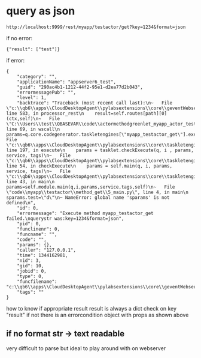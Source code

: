query as json
=============

```
http://localhost:9999/rest/myapp/testactor/get?key=1234&format=json
```

if no error:

```
{"result": ["test"]}
```

if error:

```
{
    "category": "", 
    "applicationName": "appserver6_test", 
    "guid": "290ac4b1-1212-44f2-95e1-d2ea77d2b043", 
    "errormessagePub": "", 
    "level": 1, 
    "backtrace": "Traceback (most recent call last):\n~   File \"c:\\qb6\\apps\\CloudDesktopAgent\\pylabsextensions\\core\\geventWebserver\\PortalServer.py\", line 583, in processor_rest\n    result=self.routes[path][0](ctx,self)\n~   File \"C:\\Users\\test\\QBASEVAR\\code\\actormethodgreenlet_myapp_actor_testactor_testactor.py\", line 69, in wscall\n    params=q.core.codegenerator.taskletengines[\"myapp_testactor_get\"].execute(params,tags=None)\n~   File \"c:\\qb6\\apps\\CloudDesktopAgent\\pylabsextensions\\core\\taskletengine\\TaskletEngine.py\", line 197, in execute\n    params = tasklet.checkExecute(q, i , params, service, tags)\n~   File \"c:\\qb6\\apps\\CloudDesktopAgent\\pylabsextensions\\core\\taskletengine\\TaskletEngine.py\", line 54, in checkExecute\n    params = self.main(q, i, params, service, tags)\n~   File \"c:\\qb6\\apps\\CloudDesktopAgent\\pylabsextensions\\core\\taskletengine\\TaskletEngine.py\", line 43, in main\n    params=self.module.main(q,i,params,service,tags,self)\n~   File \"code\\myapp\\testactor\\method_get\\5_main.py\", line 4, in main\n    sparams.test=\"d\"\n~ NameError: global name 'sparams' is not defined\n", 
    "id": 0, 
    "errormessage": "Execute method myapp_testactor_get failed.\nquerystr was:key=1234&format=json", 
    "pid": 0, 
    "funclinenr": 0, 
    "funcname": "", 
    "code": "", 
    "params": {}, 
    "caller": "127.0.0.1", 
    "time": 1344162981, 
    "nid": 3, 
    "gid": 10, 
    "jobid": 0, 
    "type": 0, 
    "funcfilename": "c:\\qb6\\apps\\CloudDesktopAgent\\pylabsextensions\\core\\geventWebserver\\PortalServer.py", 
    "tags": ""
}
```

how to know if appropriate result result is always a dict check on key
"result" if not there is an errorcondition object with props as shown
above

if no format str -\> text readable
----------------------------------

very difficult to parse but ideal to play around with on webserver
